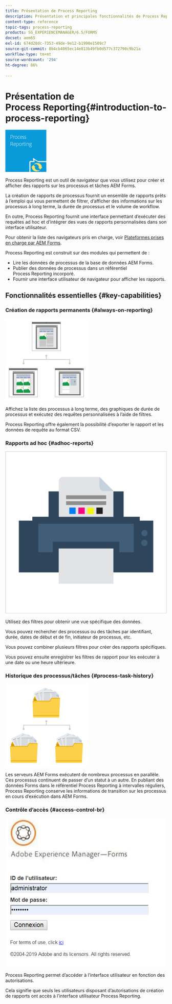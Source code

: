 ```yaml
---
title: Présentation de Process Reporting
description: Présentation et principales fonctionnalités de Process Reporting d’AEM Forms on JEE
content-type: reference
topic-tags: process-reporting
products: SG_EXPERIENCEMANAGER/6.5/FORMS
docset: aem65
exl-id: 674d28dc-7353-49de-9e12-b1998e1509c7
source-git-commit: 8b4cb4065ec14e813b49fb0d577c372790c9b21a
workflow-type: tm+mt
source-wordcount: '294'
ht-degree: 86%

---
```


# Présentation de Process Reporting{#introduction-to-process-reporting}

![process-reporting](assets/process-reporting.png)

Process Reporting est un outil de navigateur que vous utilisez pour créer et afficher des rapports sur les processus et tâches AEM Forms.

La création de rapports de processus fournit un ensemble de rapports prêts à l’emploi qui vous permettent de filtrer, d’afficher des informations sur les processus à long terme, la durée de processus et le volume de workflow.

En outre, Process Reporting fournit une interface permettant d’exécuter des requêtes ad hoc et d’intégrer des vues de rapports personnalisées dans son interface utilisateur.

Pour obtenir la liste des navigateurs pris en charge, voir [Plateformes prises en charge par AEM Forms](/help/forms/using/aem-forms-jee-supported-platforms.md).

Process Reporting est construit sur des modules qui permettent de :

* Lire les données de processus de la base de données AEM Forms.
* Publier des données de processus dans un référentiel Process Reporting incorporé.
* Fournir une interface utilisateur de navigateur pour afficher les rapports.

## Fonctionnalités essentielles {#key-capabilities}

### Création de rapports permanents {#always-on-reporting}

![site-management](assets/site-management.png)

Affichez la liste des processus à long terme, des graphiques de durée de processus et exécutez des requêtes personnalisées à l’aide de filtres.

Process Reporting offre également la possibilité d’exporter le rapport et les données de requête au format CSV.

### Rapports ad hoc {#adhoc-reports}

![print-&amp;-colour](assets/print-&-colour.png)

Utilisez des filtres pour obtenir une vue spécifique des données.

Vous pouvez rechercher des processus ou des tâches par identifiant, durée, dates de début et de fin, initiateur de processus, etc.

Vous pouvez combiner plusieurs filtres pour créer des rapports spécifiques.

Vous pouvez ensuite enregistrer les filtres de rapport pour les exécuter à une date ou une heure ultérieure.

### Historique des processus/tâches {#process-task-history}

![file-management](assets/file-management.png)

Les serveurs AEM Forms exécutent de nombreux processus en parallèle. Ces processus continuent de passer d’un statut à un autre. En publiant des données Forms dans le référentiel Process Reporting à intervalles réguliers, Process Reporting conserve les informations de transition sur les processus en cours d’exécution dans AEM Forms.

### Contrôle d’accès {#access-control-br}

![untitled](assets/untitled.png)

Process Reporting permet d’accéder à l’interface utilisateur en fonction des autorisations.

Cela signifie que seuls les utilisateurs disposant d’autorisations de création de rapports ont accès à l’interface utilisateur Process Reporting.
